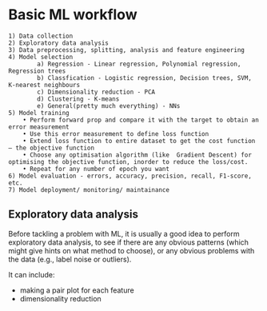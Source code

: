 # Basic ML workflow
    1) Data collection
    2) Exploratory data analysis
    3) Data preprocessing, splitting, analysis and feature engineering
    4) Model selection 
    		a) Regression - Linear regression, Polynomial regression, Regression trees  
    		b) Classfication - Logistic regression, Decision trees, SVM, K-nearest neighbours
   			c) Dimensionality reduction - PCA
    		d) Clustering - K-means
    		e) General(pretty much everything) - NNs 
    5) Model training
    	• Perform forward prop and compare it with the target to obtain an error measurement
    	• Use this error measurement to define loss function
    	• Extend loss function to entire dataset to get the cost function – the objective function
    	• Choose any optimisation algorithm (like  Gradient Descent) for optimising the objective function, inorder to reduce the loss/cost. 
    	• Repeat for any number of epoch you want
    6) Model evaluation - errors, accuracy, precision, recall, F1-score, etc.
    7) Model deployment/ monitoring/ maintainance

## Exploratory data analysis
Before tackling a problem with ML, it is usually a good idea to perform exploratory data analysis, to see if there are any obvious patterns (which might give hints on what method to choose), or any obvious problems with the data (e.g., label noise or outliers).

It can include:
 - making a pair plot for each feature
 - dimensionality reduction